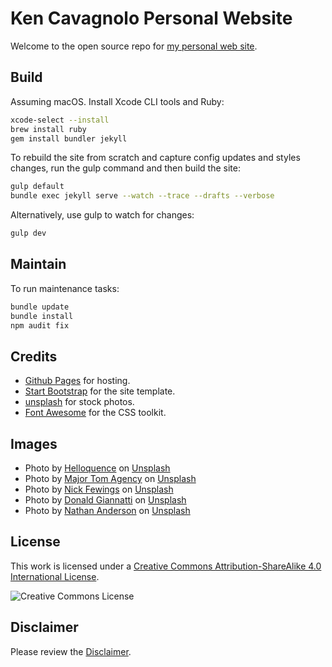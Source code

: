 # Ken Cavagnolo Personal Website

Welcome to the open source repo for [my personal web site](http://www.kcavagnolo.com/).

## Build

Assuming macOS. Install Xcode CLI tools and Ruby:

```bash
xcode-select --install
brew install ruby
gem install bundler jekyll
```

To rebuild the site from scratch and capture config updates and styles changes, run the gulp command and then build the site:

```bash
gulp default
bundle exec jekyll serve --watch --trace --drafts --verbose
```

Alternatively, use gulp to watch for changes:

```bash
gulp dev
```

## Maintain

To run maintenance tasks:

```bash
bundle update
bundle install
npm audit fix
```

## Credits

- [Github Pages](https://pages.github.com) for hosting.
- [Start Bootstrap](http://startbootstrap.com) for the site template.
- [unsplash](http://unsplash.com) for stock photos.
- [Font Awesome](http://fortawesome.github.io/Font-Awesome) for the CSS toolkit.

## Images

- Photo by [Helloquence](https://unsplash.com/@helloquence) on [Unsplash](https://unsplash.com)
- Photo by [Major Tom Agency](https://unsplash.com/@majortomagency) on [Unsplash](https://unsplash.com)
- Photo by [Nick Fewings](https://unsplash.com/@jannerboy62) on [Unsplash](https://unsplash.com)
- Photo by [Donald Giannatti](https://unsplash.com/@wizwow) on [Unsplash](https://unsplash.com)
- Photo by [Nathan Anderson](https://unsplash.com/@nathananderson) on [Unsplash](https://unsplash.com)

## License

This work is licensed under a [Creative Commons Attribution-ShareAlike 4.0 International License](LICENSE).

![Creative Commons License](https://i.creativecommons.org/l/by-sa/4.0/88x31.png "license")

## Disclaimer

Please review the [Disclaimer](DISCLAIMER).

